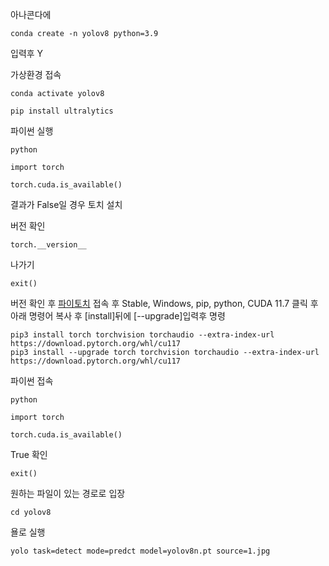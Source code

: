 아나콘다에
```
conda create -n yolov8 python=3.9
```
입력후 Y



가상환경 접속
```
conda activate yolov8
```

```
pip install ultralytics
```

파이썬 실행
```
python
```


```
import torch
```

```
torch.cuda.is_available()
```
결과가 False일 경우 토치 설치

버전 확인
```
torch.__version__
```

나가기
```
exit()
```

버전 확인 후
[파이토치](https://pytorch.kr/get-started/locally/) 접속 후
Stable, Windows, pip, python, CUDA 11.7 클릭 후 아래 명령어 복사 후 [install]뒤에 [--upgrade]입력후 명령

```
pip3 install torch torchvision torchaudio --extra-index-url https://download.pytorch.org/whl/cu117
pip3 install --upgrade torch torchvision torchaudio --extra-index-url https://download.pytorch.org/whl/cu117
```

파이썬 접속
```
python
```

```
import torch
```

```
torch.cuda.is_available()
```
True 확인

```
exit()
```

원하는 파일이 있는 경로로 입장
```
cd yolov8
```

욜로 실행
```
yolo task=detect mode=predct model=yolov8n.pt source=1.jpg
```

